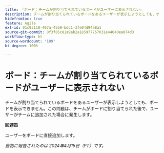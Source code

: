 ```yaml
---
title: 「ボード：チームが割り当てられているボードがユーザーに表示されない」
description: チームが割り当てられているボードをあるユーザーが表示しようとしても、ボードを表示できません。この問題は、チームがボードに割り当てられた後で、ユーザーがチームに追加された場合に発生します。
hidefromtoc: true
feature: Agile
exl-id: 01c93110-407a-4559-bdc1-3fe04d94a8a1
source-git-commit: 0f3f85c81a9ab2a185977757031e44040ea074d3
workflow-type: ht
source-wordcount: '109'
ht-degree: 100%

---
```


# ボード：チームが割り当てられているボードがユーザーに表示されない

チームが割り当てられているボードをあるユーザーが表示しようとしても、ボードを表示できません。この問題は、チームがボードに割り当てられた後で、ユーザーがチームに追加された場合に発生します。

**回避策**

ユーザーをボードに直接追加します。

_最初に報告されたのは 2024年4月15日（PT）です。_
